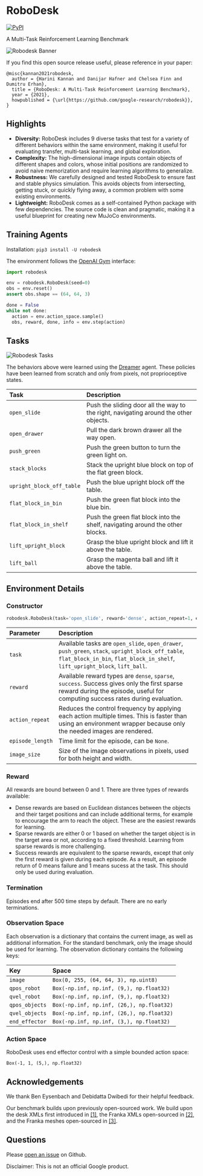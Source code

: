# RoboDesk

[![PyPI](https://img.shields.io/pypi/v/robodesk.svg)](https://pypi.python.org/pypi/robodesk/#history)

A Multi-Task Reinforcement Learning Benchmark

![Robodesk Banner](https://i.imgur.com/1qp1SUh.gif)

If you find this open source release useful, please reference in your paper:

```
@misc{kannan2021robodesk,
  author = {Harini Kannan and Danijar Hafner and Chelsea Finn and Dumitru Erhan},
  title = {RoboDesk: A Multi-Task Reinforcement Learning Benchmark},
  year = {2021},
  howpublished = {\url{https://github.com/google-research/robodesk}},
}
```

## Highlights

- **Diversity:** RoboDesk includes 9 diverse tasks that test for a variety of different behaviors within the same environment, making it useful for evaluating transfer, multi-task learning, and global exploration.
- **Complexity:** The high-dimensional image inputs contain objects of different shapes and colors, whose initial positions are randomized to avoid naive memorization and require learning algorithms to generalize.
- **Robustness:** We carefully designed and tested RoboDesk to ensure fast and stable physics simulation. This avoids objects from intersecting, getting stuck, or quickly flying away, a common problem with some existing environments.
- **Lightweight:** RoboDesk comes as a self-contained Python package with few dependencies. The source code is clean and pragmatic, making it a useful blueprint for creating new MuJoCo environments.

## Training Agents

Installation: `pip3 install -U robodesk`

The environment follows the [OpenAI Gym][gym] interface:

```py
import robodesk

env = robodesk.RoboDesk(seed=0)
obs = env.reset()
assert obs.shape == (64, 64, 3)

done = False
while not done:
  action = env.action_space.sample()
  obs, reward, done, info = env.step(action)
```

[gym]: https://github.com/openai/gym


## Tasks

![Robodesk Tasks](https://i.imgur.com/OwTT2pk.gif)

The behaviors above were learned using the [Dreamer](https://github.com/danijar/dreamer) agent. These policies have been learned from scratch and only from pixels, not proprioceptive states.

| Task | Description |
| :-------- | :---------- |
| `open_slide` | Push the sliding door all the way to the right, navigating around the other objects.  |
| `open_drawer` | Pull the dark brown drawer all the way open. |
| `push_green` | Push the green button to turn the green light on. |
| `stack_blocks` | Stack the upright blue block on top of the flat green block. |
| `upright_block_off_table` | Push the blue upright block off the table.  |
| `flat_block_in_bin` | Push the green flat block into the blue bin.  |
| `flat_block_in_shelf` | Push the green flat block into the shelf, navigating around the other blocks.  |
| `lift_upright_block` | Grasp the blue upright block and lift it above the table.  |
| `lift_ball` | Grasp the magenta ball and lift it above the table. |


## Environment Details

### Constructor

```py
robodesk.RoboDesk(task='open_slide', reward='dense', action_repeat=1, episode_length=500, image_size=64)
```

| Parameter | Description |
| :-------- | :---------- |
| `task` | Available tasks are `open_slide`, `open_drawer`, `push_green`, `stack`, `upright_block_off_table`, `flat_block_in_bin`, `flat_block_in_shelf`, `lift_upright_block`, `lift_ball`.  |
| `reward` | Available reward types are `dense`, `sparse`, `success`. Success gives only the first sparse reward during the episode, useful for computing success rates during evaluation. |
| `action_repeat` | Reduces the control frequency by applying each action multiple times. This is faster than using an environment wrapper because only the needed images are rendered. |
| `episode_length` | Time limit for the episode, can be `None`. |
| `image_size` | Size of the image observations in pixels, used for both height and width. |

### Reward

All rewards are bound between 0 and 1. There are three types of rewards available:

- Dense rewards are based on Euclidean distances between the objects and their target positions and can include additional terms, for example to encourage the arm to reach the object. These are the easiest rewards for learning.
- Sparse rewards are either 0 or 1 based on whether the target object is in the target area or not, according to a fixed threshold. Learning from sparse rewards is more challenging.
- Success rewards are equivalent to the sparse rewards, except that only the first reward is given during each episode. As a result, an episode return of 0 means failure and 1 means sucess at the task. This should only be used during evaluation.

### Termination

Episodes end after 500 time steps by default. There are no early terminations.

### Observation Space

Each observation is a dictionary that contains the current image, as well as additional information. For the standard benchmark, only the image should be used for learning. The observation dictionary contains the following keys:

| Key | Space |
| :-- | :---- |
| `image` | `Box(0, 255, (64, 64, 3), np.uint8)` |
| `qpos_robot` | `Box(-np.inf, np.inf, (9,), np.float32)` |
| `qvel_robot` | `Box(-np.inf, np.inf, (9,), np.float32)` |
| `qpos_objects` | `Box(-np.inf, np.inf, (26,), np.float32)` |
| `qvel_objects` | `Box(-np.inf, np.inf, (26,), np.float32)` |
| `end_effector` | `Box(-np.inf, np.inf, (3,), np.float32)` |

### Action Space

RoboDesk uses end effector control with a simple bounded action space:

```
Box(-1, 1, (5,), np.float32)
```

## Acknowledgements
We thank Ben Eysenbach and Debidatta Dwibedi for their helpful feedback.


Our benchmark builds upon previously open-sourced work. We build upon the desk XMLs first introduced in [[1]](https://github.com/google-research/google-research/tree/master/playrooms), the Franka XMLs open-sourced in [[2]](https://github.com/vikashplus/franka_sim), and the Franka meshes open-sourced in [[3]](https://github.com/frankaemika/franka_ros/tree/kinetic-devel/franka_description).

## Questions

Please [open an issue][issues] on Github.

[issues]: https://github.com/google-research/robodesk/issues

Disclaimer: This is not an official Google product.
